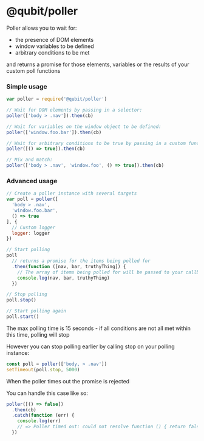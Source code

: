@qubit/poller
=============

Poller allows you to wait for:
  - the presence of DOM elements
  - window variables to be defined
  - arbitrary conditions to be met

and returns a promise for those elements, variables or the results of your custom poll functions

### Simple usage

```js
var poller = require('@qubit/poller')

// Wait for DOM elements by passing in a selector:
poller(['body > .nav']).then(cb)

// Wait for variables on the window object to be defined:
poller(['window.foo.bar']).then(cb)

// Wait for arbitrary conditions to be true by passing in a custom function:
poller([() => true]).then(cb)

// Mix and match:
poller(['body > .nav', 'window.foo', () => true]).then(cb)

```

### Advanced usage

```js
// Create a poller instance with several targets
var poll = poller([
  'body > .nav',
  'window.foo.bar',
  () => true
], {
  // Custom logger
  logger: logger
})

// Start polling
poll
  // returns a promise for the items being polled for
  .then(function ([nav, bar, truthyThing]) {
    // The array of items being polled for will be passed to your callback function
    console.log(nav, bar, truthyThing)
  })

// Stop polling
poll.stop()

// Start polling again
poll.start()
```

The max polling time is 15 seconds - if all conditions are not all met within this time, polling will stop

However you can stop polling earlier by calling stop on your polling instance:
```js
const poll = poller(['body, > .nav'])
setTimeout(poll.stop, 5000)
```

When the poller times out the promise is rejected

You can handle this case like so:
```js
poller([() => false])
  .then(cb)
  .catch(function (err) {
    console.log(err)
    // => Poller timed out: could not resolve function () { return false }
  })
```
